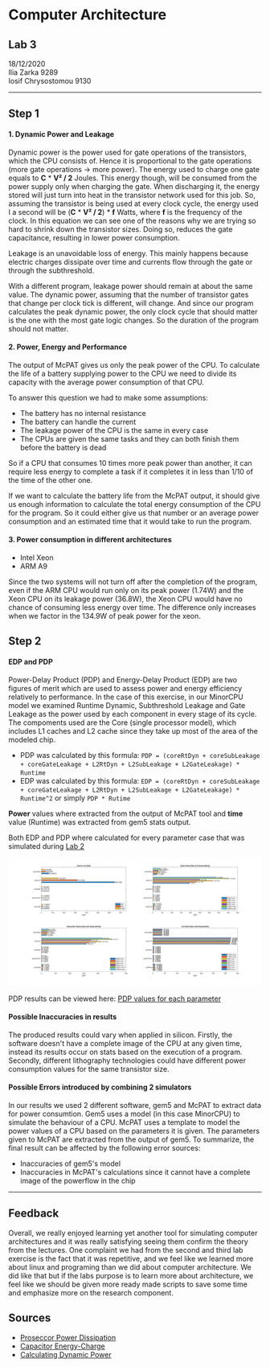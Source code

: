 # Computer Architecture

## Lab 3
18/12/2020\
Ilia Zarka 9289\
Iosif Chrysostomou 9130

---

## Step 1

#### 1. Dynamic Power and Leakage
Dynamic power is the power used for gate operations of the transistors, which the CPU consists of. Hence it is proportional to the gate operations (more gate operations -> more power). The energy used to charge one gate equals to **C** * **V² / 2** Joules. This energy though, will be consumed from the power supply only when charging the gate. When discharging it, the energy stored will just turn into heat in the transistor network used for this job. So, assuming the transistor is being used at every clock cycle, the energy used I a second will be (**C** * **V² / 2**) * **f** Watts, where **f** is the frequency of the clock. In this equation we can see one of the reasons why we are trying so hard to shrink down the transistor sizes. Doing so, reduces the gate capacitance, resulting in lower power consumption.

Leakage is an unavoidable loss of energy. This mainly happens because electric charges dissipate over time and currents flow through the gate or through the subthreshold.

With a different program, leakage power should remain at about the same value. The dynamic power, assuming that the number of transistor gates that change per clock tick is different, will change. And since our program calculates the peak dynamic power, the only clock cycle that should matter is the one with the most gate logic changes. So the duration of the program should not matter.

#### 2. Power, Energy and Performance
The output of McPAT gives us only the peak power of the CPU. To calculate the life of a battery supplying power to the CPU we need to divide its capacity with the average power consumption of that CPU. 

To answer this question we had to make some assumptions:
* The battery has no internal resistance
* The battery can handle the current
* The leakage power of the CPU is the same in every case
* The CPUs are given the same tasks and they can both finish them before the battery is dead

So if a CPU that consumes 10 times more peak power than another, it can require less energy to complete a task if it completes it in less than 1/10 of the time of the other one.

If we want to calculate the battery life from the McPAT output, it should give us enough information to calculate the total energy consumption of the CPU for the program. So it could either give us that number or an average power consumption and an estimated time that it would take to run the program.

#### 3. Power consumption in different architectures

* Intel Xeon
* ARM A9

Since the two systems will not turn off after the completion of the program, even if the ARM CPU would run only on its peak power (1.74W) and the Xeon CPU on its leakage power (36.8W), the Xeon CPU would have no chance of consuming less energy over time. The difference only increases when we factor in the 134.9W of peak power for the xeon.

## Step 2

#### EDP and PDP

Power-Delay Product (PDP) and Energy-Delay Product (EDP) are two figures of merit which are used to assess power and energy efficiency relatively to performance. In the case of this exercise, in our MinorCPU model we examined Runtime Dynamic, Subthreshold Leakage and Gate Leakage as the power used by each component in every stage of its cycle. Τhe compoments used are the Core (single processor model), which includes L1 caches and L2 cache since they take up most of the area of the modeled chip.

* PDP was calculated by this formula: `PDP = (coreRtDyn + coreSubLeakage + coreGateLeakage + L2RtDyn + L2SubLeakage + L2GateLeakage) * Runtime`
* EDP was calculated by this formula: `EDP = (coreRtDyn + coreSubLeakage + coreGateLeakage + L2RtDyn + L2SubLeakage + L2GateLeakage) * Runtime^2` or simply `PDP * Rutime`

**Power** values where extracted from the output of McPAT tool and **time** value (Runtime) was extracted from gem5 stats output.

Both EDP and PDP where calculated for every parameter case that was simulated during [Lab 2](https://github.com/JoeChrys/computer_architecture_ex2)

![EDP](./images/edp.png)

PDP results can be viewed here: [PDP values for each parameter](./images/pdp.png)

#### Possible Inaccuracies in results

The produced results could vary when applied in silicon. Firstly, the software doesn't have a complete image of the CPU at any given time, instead its results occur on stats based on the execution of a program. Secondly, different lithography technologies could have different power consumption values for the same transistor size.

#### Possible Errors introduced by combining 2 simulators

In our results we used 2 different software, gem5 and McPAT to extract data for power consumtion. Gem5 uses a model (in this case MinorCPU) to simulate the behaviour of a CPU. McPAT uses a template to model the power values of a CPU based on the parameters it is given. The parameters given to McPAT are extracted from the output of gem5. To summarize, the final result can be affected by the following error sources:

* Inaccuracies of gem5's model
* Inaccuracies in McPAT's calculations since it cannot have a complete image of the powerflow in the chip
---
## Feedback
Overall, we really enjoyed learning yet another tool for simulating computer architectures and it was really satisfying seeing them confirm the theory from the lectures. One complaint we had from the second and third lab exercise is the fact that it was repetitive, and we feel like we learned more about linux and programing than we did about computer architecture. We did like that but if the labs purpose is to learn more about architecture, we feel like we should be given more ready made scripts to save some time and emphasize more on the research component.

## Sources
* [Proseccor Power Dissipation](https://en.wikipedia.org/wiki/Processor_power_dissipation)
* [Capacitor Energy-Charge](http://hyperphysics.phy-astr.gsu.edu/hbase/electric/capeng.html)
* [Calculating Dynamic Power](https://electronics.stackexchange.com/questions/101988/dynamic-energy-and-dynamic-power-in-microprocessors)

